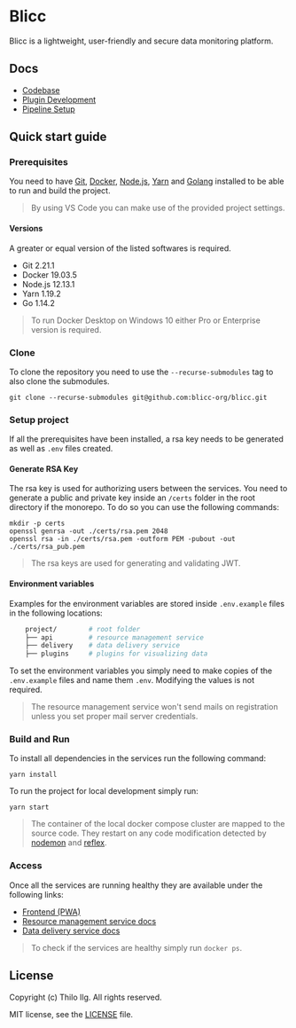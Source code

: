 # Blicc

Blicc is a lightweight, user-friendly and secure data monitoring platform.

## Docs

- [Codebase](docs/codebase.md)
- [Plugin Development](https://github.com/blicc-org/plugins)
- [Pipeline Setup](docs/pipeline_setup.md)

## Quick start guide

### Prerequisites

You need to have [Git](https://git-scm.com/downloads), [Docker](https://docs.docker.com/install/),
[Node.js](https://nodejs.org/en/download/), [Yarn](https://classic.yarnpkg.com/en/docs/install) and [Golang](https://golang.org/dl/) installed to be able to run and build the project.

> By using VS Code you can make use of the provided project settings.

#### Versions

A greater or equal version of the listed softwares is required.
* Git 2.21.1
* Docker 19.03.5
* Node.js 12.13.1
* Yarn 1.19.2
* Go 1.14.2

> To run Docker Desktop on Windows 10 either Pro or Enterprise version is required.

### Clone

To clone the repository you need to use the `--recurse-submodules` tag to also clone the submodules.

    git clone --recurse-submodules git@github.com:blicc-org/blicc.git

### Setup project

If all the prerequisites have been installed, a rsa key needs to be generated as well as `.env` files created.

#### Generate RSA Key

The rsa key is used for authorizing users between the services. You need to generate a public and private key inside an `/certs` folder in the root directory if the monorepo. To do so you can use the following commands:

    mkdir -p certs
    openssl genrsa -out ./certs/rsa.pem 2048
    openssl rsa -in ./certs/rsa.pem -outform PEM -pubout -out ./certs/rsa_pub.pem

> The rsa keys are used for generating and validating JWT.

#### Environment variables

Examples for the environment variables are stored inside `.env.example` files in the following locations: 

```sh
    project/        # root folder
    ├── api         # resource management service
    ├── delivery    # data delivery service
    ├── plugins     # plugins for visualizing data
```

To set the environment variables you simply need to make copies of the `.env.example`
files and name them  `.env`. Modifying the values is not required.

> The resource management service won't send mails on registration unless you set proper mail server credentials.

### Build and Run

To install all dependencies in the services run the following command:

    yarn install

To run the project for local development simply run:

    yarn start

> The container of the local docker compose cluster are mapped to the source code. They
> restart on any code modification detected by [nodemon](https://nodemon.io/) and [reflex](https://github.com/cespare/reflex).

### Access
Once all the services are running healthy they are available under the following links:

* [Frontend (PWA)](http://localhost:3000) 
* [Resource management service docs](http://localhost) 
* [Data delivery service docs](http://localhost:8080)

> To check if the services are healthy simply run `docker ps`.

## License

Copyright (c) Thilo Ilg. All rights reserved.

MIT license, see the [LICENSE](./LICENSE) file.
